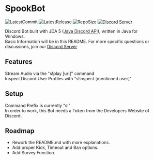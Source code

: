 SpookBot
=====
![LatestCommit](https://img.shields.io/github/last-commit/Spooki02/SpookBot?label=Last%20Commit&logo=GitHub)
![LatestRelease](https://img.shields.io/github/v/release/Spooki02/SpookBot?label=Release&logo=GitHub)
![RepoSize](https://img.shields.io/github/repo-size/Spooki02/SpookBot?label=Size&logo=GitHub)
[![Discord Server](https://img.shields.io/discord/635480321541931029?color=%235CA8FA&label=Discord&logo=discord&logoColor=white)](https://discord.gg/4a82kzPX3j)

Discord Bot built with JDA 5 ([Java Discord API](https://github.com/DV8FromTheWorld/JDA "GitHub Page of JDA")), written in Java for Windows.  
Basic Information will be in this README. For more specific questions or discussions, join our [Discord Server](https://discord.gg/4a82kzPX3j) 

## Features
Stream Audio via the "s!play [url]" command  
Inspect Discord User Profiles with "s!inspect [mentioned user]"


## Setup
Command Prefix is currently "s!"  
In order to work, this Bot needs a Token from the Developers Website of Discord.


## Roadmap

- Rework the README.md with more explanations.
- Add proper Kick, Timeout and Ban options.
- Add Survey Function.
